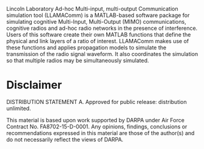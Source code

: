 Lincoln Laboratory Ad-hoc Multi-input, multi-output Communication simulation tool (LLAMAComm) is a MATLAB-based software package 
for simulating cognitive Multi-Input, Multi-Output (MIMO) communications, cognitive radios and ad-hoc radio networks in the 
presence of interference. Users of this software create their own MATLAB functions that define the physical and link layers of 
a ratio of interest. LLAMAComm makes use of these functions and applies propagation models to simulate the transmission of the 
radio signal waveform. It also coordinates the simulation so that multiple radios may be simultaneously simulated.

# Disclaimer

DISTRIBUTION STATEMENT A. Approved for public release: distribution unlimited.

This material is based upon work supported by DARPA under Air Force Contract No. FA8702-15-D-0001. Any opinions, findings, conclusions or recommendations expressed in this material are those of the author(s) and do not necessarily reflect the views of DARPA.
